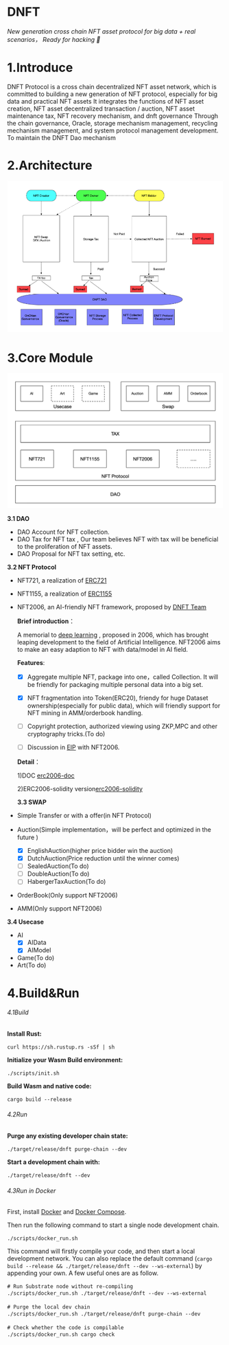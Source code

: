 # DNFT

###### New generation cross chain NFT asset protocol for big data + real scenarios， Ready for hacking :rocket:

# 1.Introduce

DNFT Protocol is a cross chain decentralized NFT asset network, which is committed to building a new generation of NFT protocol, especially for big data and practical NFT assets
It integrates the functions of NFT asset creation, NFT asset decentralized transaction / auction, NFT asset maintenance tax, NFT recovery mechanism, and dnft governance
Through the chain governance, Oracle, storage mechanism management, recycling mechanism management, and system protocol management development. To maintain the DNFT Dao mechanism

# 2.Architecture

![](./img/architecture.png)

# 3.Core Module

![](./img/module.png)

**3.1 DAO**

- DAO Account for NFT collection.
- DAO Tax for NFT tax , Our team believes NFT with tax will be beneficial to the proliferation of NFT assets.
- DAO Proposal for NFT tax setting, etc.

**3.2 NFT Protocol**

- NFT721, a realization of [ERC721](https://eips.ethereum.org/EIPS/eip-721)

- NFT1155, a realization of [ERC1155](https://eips.ethereum.org/EIPS/eip-1155)

- NFT2006, an AI-friendly NFT framework, proposed by [DNFT Team](https://github.com/DNFT-Team)

  **Brief introduction**：

   A memorial to [deep learning](https://en.wikipedia.org/wiki/Deep_learning) , proposed in 2006, which has brought leaping development to the field of Artificial Intelligence. NFT2006 aims to make an easy adaption to NFT with data/model in AI field.

  **Features**:

  - [x] Aggregate multiple NFT, package into one，called Collection. It will be friendly for packaging multiple personal data into a big set.

  - [x] NFT fragmentation into Token(ERC20), friendy for huge Dataset ownership(especially for public data), which will friendly support for NFT mining in AMM/orderbook handling.

  - [ ] Copyright protection, authorized viewing using ZKP,MPC and other cryptography tricks.(To do)

  - [ ] Discussion in [EIP](https://github.com/ethereum/EIPs/) with NFT2006.

  **Detail**：

  1)DOC [erc2006-doc](https://dnft.gitbook.io/dnft/erc-nft-2006-standard)

  2)ERC2006-solidity version[erc2006-solidity](https://github.com/DNFT-Team/ERC2006)

  

  **3.3 SWAP**

- Simple Transfer or with a offer(in NFT Protocol)

- Auction(Simple implementation，will be perfect and optimized in the future )
  - [x] EnglishAuction(higher price bidder win the auction)
  - [x] DutchAuction(Price reduction until the winner comes)
  - [ ] SealedAuction(To do)
  - [ ] DoubleAuction(To do)
  - [ ] HabergerTaxAuction(To do)
  
- OrderBook(Only support NFT2006)

- AMM(Only support NFT2006)

**3.4 Usecase**

- AI
  - [x] AIData
  - [x] AIModel
- Game(To do)
- Art(To do)

# 4.Build&Run

###### 4.1Build

**Install Rust:**

```
curl https://sh.rustup.rs -sSf | sh
```

**Initialize your Wasm Build environment:**

```
./scripts/init.sh
```

**Build Wasm and native code:**

```
cargo build --release
```

###### 4.2Run

**Purge any existing developer chain state:**

```
./target/release/dnft purge-chain --dev
```

**Start a development chain with:**

```
./target/release/dnft --dev
```

###### 4.3Run in Docker

First, install [Docker](https://docs.docker.com/get-docker/) and [Docker Compose](https://docs.docker.com/compose/install/).

Then run the following command to start a single node development chain.

```
./scripts/docker_run.sh
```

This command will firstly compile your code, and then start a local development network. You can also replace the default command (`cargo build --release && ./target/release/dnft --dev --ws-external`) by appending your own. A few useful ones are as follow.

```
# Run Substrate node without re-compiling
./scripts/docker_run.sh ./target/release/dnft --dev --ws-external

# Purge the local dev chain
./scripts/docker_run.sh ./target/release/dnft purge-chain --dev

# Check whether the code is compilable
./scripts/docker_run.sh cargo check
```
